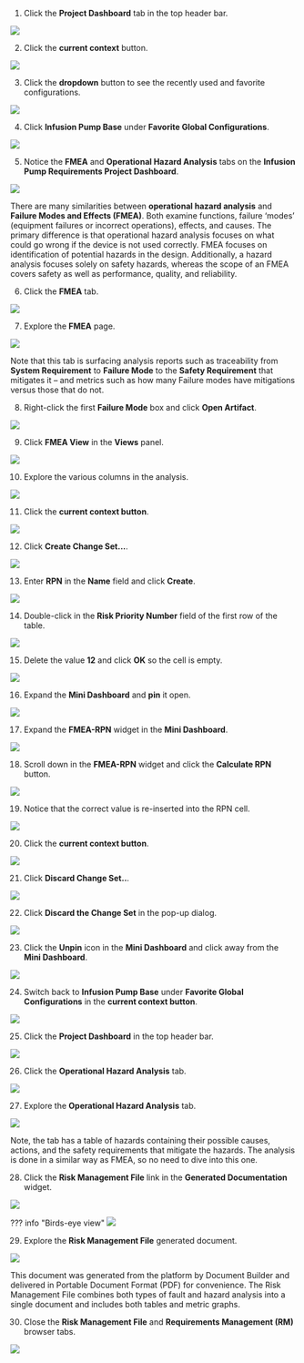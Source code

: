1. Click the **Project Dashboard** tab in the top header bar.

![](_attachments/ProjectDashboard-2.png)

2. Click the **current context** button.

![](_attachments/CurrentContext-3.png)

3. Click the **dropdown** button to see the recently used and favorite configurations.

![](_attachments/CurrentContext-3-Pulldown.png)

4. Click **Infusion Pump Base** under **Favorite Global Configurations**.

![](_attachments/CurrentContext-3-IPB.png)

5. Notice the **FMEA** and **Operational Hazard Analysis** tabs on the **Infusion Pump Requirements Project Dashboard**.

![](_attachments/DashboardTabs.png)

There are many similarities between **operational hazard analysis** and **Failure Modes and Effects (FMEA)**. Both examine functions, failure ‘modes’ (equipment failures or incorrect operations), effects, and causes. The primary difference is that operational hazard analysis focuses on what could go wrong if the device is not used correctly. FMEA focuses on identification of potential hazards in the design. Additionally, a hazard analysis focuses solely on safety hazards, whereas the scope of an FMEA covers safety as well as performance, quality, and reliability.

6. Click the **FMEA** tab.

![](_attachments/DashboardTabsFEMA.png)

7. Explore the **FMEA** page.

![](_attachments/FEMA.png)

Note that this tab is surfacing analysis reports such as traceability from **System Requirement** to **Failure Mode** to the **Safety Requirement** that mitigates it – and metrics such as how many Failure modes have mitigations versus those that do not.

8. Right-click the first **Failure Mode** box and click **Open Artifact**.

![](_attachments/FMEA-FailureNode.png)

9. Click **FMEA View** in the **Views** panel.

![](_attachments/FMEA-FailureNode-FMEAView.png)

10. Explore the various columns in the analysis.

![](_attachments/FMEA-FailureNode-Explore.png)

11. Click the **current context button**.

![](_attachments/CurrentContext-FEMA.png)

12. Click **Create Change Set...**.

![](_attachments/CurrentContext-FEMA-CreateChangeSet.png)

13. Enter **RPN** in the **Name** field and click **Create**.

![](_attachments/FEMA-NewChangeSet.png)

14. Double-click in the **Risk Priority Number** field of the first row of the table.

![](_attachments/FMEA-1stRow.png)

15. Delete the value **12** and click **OK** so the cell is empty.

![](_attachments/FMEA-EditRPN.png)

16. Expand the **Mini Dashboard** and **pin** it open.

![](_attachments/FMEA-ExpandAndPinMD.png)

17. Expand the **FMEA-RPN** widget in the **Mini Dashboard**.

![](_attachments/FMEA-RPNPanel.png)

18. Scroll down in the **FMEA-RPN** widget and click the **Calculate RPN** button.

![](_attachments/FMEA-RPNPanelExpanded.png)

19. Notice that the correct value is re-inserted into the RPN cell.

![](_attachments/FMEA-RPNReCalculated.png)

20. Click the **current context button**.

![](_attachments/FMEA-CurrentContextToDelete.png)

21. Click **Discard Change Set..**.

![](_attachments/DiscardRPNChangeSet.png)

22. Click **Discard the Change Set** in the pop-up dialog.

![](_attachments/DiscardRPNChangeSetDialog.png)

23. Click the **Unpin** icon in the **Mini Dashboard** and click away from the **Mini Dashboard**.

![](_attachments/FMEA-UnpinMDB.png)

24. Switch back to **Infusion Pump Base** under **Favorite Global Configurations** in the **current context button**.

![](_attachments/ChangeContextIPB.png)

25. Click the **Project Dashboard** in the top header bar.

![](_attachments/TopHeaderBar.png)

26. Click the **Operational Hazard Analysis** tab.

![](_attachments/ProjectDashboardTabs.png)

27. Explore the **Operational Hazard Analysis** tab.

![](_attachments/OHA-Explore.png)

Note, the tab has a table of hazards containing their possible causes, actions, and the safety requirements that mitigate the hazards. The analysis is done in a similar way as FMEA, so no need to dive into this one.

28. Click the **Risk Management File** link in the **Generated Documentation** widget.

![](_attachments/OHA-generatedDocs.png)

??? info "Birds-eye view"
    ![](_attachments/OHA-generatedDocs-BEV.png)

29. Explore the **Risk Management File** generated document.

![](_attachments/OHA-generatedDocument.png)

This document was generated from the platform by Document Builder and delivered in Portable Document Format (PDF) for convenience. The Risk Management File combines both types of fault and hazard analysis into a single document and includes both tables and metric graphs.

30. Close the **Risk Management File** and **Requirements Management (RM)** browser tabs.

![](_attachments/OHA-CloseTab.png)
